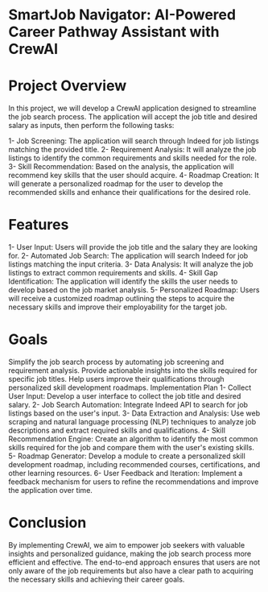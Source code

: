 # SmartJob Navigator: AI-Powered Career Pathway Assistant with CrewAI

# Project Overview
In this project, we will develop a CrewAI application designed to streamline the job search process. The application will accept the job title and desired salary as inputs, then perform the following tasks:

1- Job Screening: The application will search through Indeed for job listings matching the provided title.
2- Requirement Analysis: It will analyze the job listings to identify the common requirements and skills needed for the role.
3- Skill Recommendation: Based on the analysis, the application will recommend key skills that the user should acquire.
4- Roadmap Creation: It will generate a personalized roadmap for the user to develop the recommended skills and enhance their qualifications for the desired role.
# Features
1- User Input: Users will provide the job title and the salary they are looking for.
2- Automated Job Search: The application will search Indeed for job listings matching the input criteria.
3- Data Analysis: It will analyze the job listings to extract common requirements and skills.
4- Skill Gap Identification: The application will identify the skills the user needs to develop based on the job market analysis.
5- Personalized Roadmap: Users will receive a customized roadmap outlining the steps to acquire the necessary skills and improve their employability for the target job.
# Goals
Simplify the job search process by automating job screening and requirement analysis.
Provide actionable insights into the skills required for specific job titles.
Help users improve their qualifications through personalized skill development roadmaps.
Implementation Plan
1- Collect User Input: Develop a user interface to collect the job title and desired salary.
2- Job Search Automation: Integrate Indeed API to search for job listings based on the user's input.
3- Data Extraction and Analysis: Use web scraping and natural language processing (NLP) techniques to analyze job descriptions and extract required skills and qualifications.
4- Skill Recommendation Engine: Create an algorithm to identify the most common skills required for the job and compare them with the user's existing skills.
5- Roadmap Generator: Develop a module to create a personalized skill development roadmap, including recommended courses, certifications, and other learning resources.
6- User Feedback and Iteration: Implement a feedback mechanism for users to refine the recommendations and improve the application over time.
# Conclusion
By implementing CrewAI, we aim to empower job seekers with valuable insights and personalized guidance, making the job search process more efficient and effective. The end-to-end approach ensures that users are not only aware of the job requirements but also have a clear path to acquiring the necessary skills and achieving their career goals.